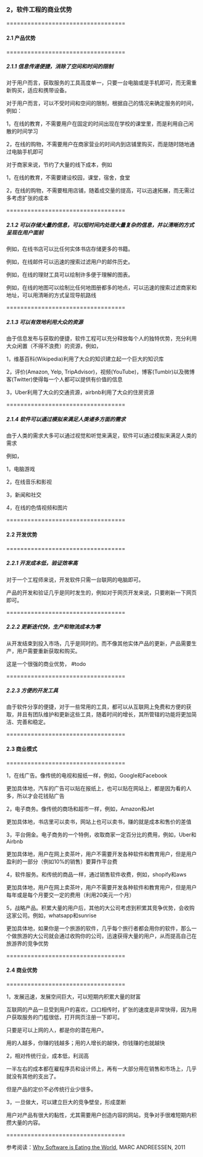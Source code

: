 ### 2，软件工程的商业优势

==================================

#### 2.1 产品优势

==================================

##### 2.1.1 信息传递便捷，消除了空间和时间的限制

对于用户而言，获取服务的工具高度单一，只要一台电脑或是手机即可，而无需重新购买，适应和携带设备。

对于用户而言，可以不受时间和空间的限制，根据自己的情况来确定服务的时间，例如：

1，在线的教育，不需要用户在固定的时间出现在学校的课堂里，而是利用自己闲散的时间学习

2，在线的购物，不需要用户在商家营业的时间内到店铺里购买，而是随时随地通过电脑手机即可

对于商家来说，节约了大量的线下成本，例如

1，在线的教育，不需要建设校园，课堂，宿舍，食堂

2，在线的购物，不需要租用店铺，随着成交量的提高，可以迅速拓展，而无需过多考虑扩张的成本

==================================

##### 2.1.2 可以存储大量的信息，可以短时间内处理大量复杂的信息，并以清晰的方式呈现在用户面前

例如，在线书店可以比任何实体书店存储更多的书籍。

例如，在线邮件可以迅速的搜索过滤用户的邮件历史。

例如，在线的理财工具可以绘制许多便于理解的图表。

例如，在线的地图可以绘制比任何地图册都多的地点，可以迅速的搜索过滤商家和地址，可以用清晰的方式呈现导航路线

==================================

##### 2.1.3 可以有效地利用大众的资源

由于信息发布与获取的便捷，软件工程可以充分释放每个人的独特优势，充分利用大众闲置（不得不浪费）的资源，例如，

1，维基百科(Wikipedia)利用了大众的知识建立起一个巨大的知识库

2，评价(Amazon, Yelp, TripAdvisor)，视频(YouTube)，博客(Tumblr)以及微博客(Twitter)使得每一个人都可以提供有价值的信息

3，Uber利用了大众的交通资源，airbnb利用了大众的住房资源

==================================

##### 2.1.4 软件可以通过模拟来满足人类诸多方面的需求

由于人类的需求大多可以通过视觉和听觉来满足，软件可以通过模拟来满足人类的需求

例如，

1，电脑游戏

2，在线音乐和影视

3，新闻和社交

4，在线的色情视频和图片

==================================

#### 2.2 开发优势

==================================

##### 2.2.1 开发成本低，验证效率高

对于一个工程师来说，开发软件只需一台联网的电脑即可。

产品的开发和验证几乎是同时发生的，例如对于网页开发来说，只要刷新一下网页即可。

==================================

##### 2.2.2 更新迭代快，生产和物流成本为零

从开发结束到投入市场，几乎是同时的。而不像其他实体产品的更新，产品需要生产，用户需要重新获取和购买。

这是一个很强的商业优势， #todo

==================================

##### 2.2.3 方便的开发工具

由于软件分享的便捷，对于一些常用的工具，都可以从互联网上免费和方便的获取，并且有团队维护和更新这些工具，随着时间的增长，其所管辖的功能将更加简洁、完善和稳定。

==================================

#### 2.3 商业模式

==================================

1，在线广告。像传统的电视和报纸一样，例如，Google和Facebook

更加具体地，汽车的广告可以贴在报纸上，也可以贴在网站上，都是因为看的人多，所以才会花钱贴广告

2，电子商务。像传统的商场和超市一样，例如，Amazon和Jet

更加具体地，书店里可以卖书，网站上也可以卖书，赚的就是成本和售价的差值

3，平台佣金。电子商务的一个特例，收取商家一定百分比的费用，例如，Uber和Airbnb

更加具体地，用户在网上卖茶叶，用户不需要开发各种软件和教育用户，但是用户盈利的一部分（例如10%的销售）要算作平台费

4，软件服务。和传统的商品一样，通过销售软件收费，例如，shopify和aws

更加具体地，用户在网上卖茶叶，用户不需要开发各种软件和教育用户，但是用户每年或是每个月要交一定的费用（利用20美元一个月）

5，战略产品。积累大量的用户后，其他的大公司考虑到积累其竞争优势，会收购这家公司。例如，whatsapp和sunrise

更加具体地，如果你是一个旅游的软件，几乎每个旅行者都会用你的软件，那么一个做旅游的大公司就会通过收购你的公司，迅速获得大量的用户，从而提高自己在旅游界的竞争优势

==================================

#### 2.4 商业优势

==================================

1，发展迅速，发展空间巨大，可以短期内积累大量的财富

互联网的产品一旦受到用户的喜欢，口口相传时，扩张的速度是非常快得，因为用户获取服务的门槛很低，打开网页注册一下即可。

只要是可以上网的人，都是你的潜在用户。

用的人越多，你赚的钱越多；用的人增长的越快，你钱赚的也就越快

2，相对传统行业，成本低，利润高

一半左右的成本都在雇程序员和设计师上，再有一大部分用在销售和市场上，几乎就没有其他的支出了。

但是产品的定价不必传统行业少很多。

3，一旦做大，可以建立巨大的竞争壁垒，形成垄断

用户对产品有很大的黏性，尤其需要用户创造内容的网站，竞争对手很难短期内积攒大量的内容。

==================================

参考阅读：[Why Software is Eating the World](http://www.wsj.com/articles/SB10001424053111903480904576512250915629460), MARC ANDREESSEN, 2011

